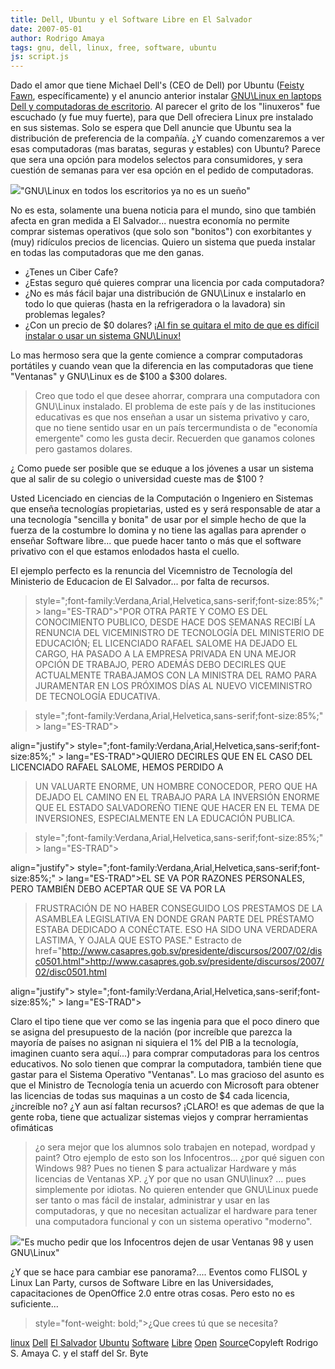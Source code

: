 ```yaml
---
title: Dell, Ubuntu y el Software Libre en El Salvador
date: 2007-05-01
author: Rodrigo Amaya
tags: gnu, dell, linux, free, software, ubuntu
js: script.js
---
```


Dado el amor que tiene Michael Dell's (CEO de Dell) por Ubuntu ([Feisty Fawn](http://www.engadget.com/2007/04/19/ubuntu-7-04-feisty-fawn-released/), específicamente) y el anuncio anterior instalar [GNU\Linux en laptops Dell y computadoras de escritorio](http://srbyte.blogspot.com/2007/03/dell-y-gnulinux.html).
Al parecer el grito de los "linuxeros" fue
      escuchado (y fue muy fuerte), para que Dell ofreciera Linux pre instalado en sus
      sistemas.
Solo se espera que Dell anuncie que Ubuntu sea la distribución de
      preferencia de la compañía.
¿Y cuando comenzaremos a ver esas computadoras (mas
      baratas, seguras y estables) con Ubuntu?
Parece que sera una opción para modelos
      selectos para consumidores, y sera cuestión de semanas para ver esa opción en el pedido de
      computadoras.

[![](http://bp0.blogger.com/_ayvorITawE4/Rjf6BEK33qI/AAAAAAAAAU4/RghdBbLNOW4/s400/ubuntu-dell-laptop.jpg)](http://bp0.blogger.com/_ayvorITawE4/Rjf6BEK33qI/AAAAAAAAAU4/RghdBbLNOW4/s1600-h/ubuntu-dell-laptop.jpg)"GNU\Linux en todos los
      escritorios ya no es un sueño"

No
      es esta, solamente una buena noticia para el mundo, sino que también afecta en gran medida a
      El Salvador... nuestra economía no permite comprar sistemas operativos (que solo son
      "bonitos") con exorbitantes y (muy) ridículos precios de licencias.
Quiero un
      sistema que pueda instalar en todas las computadoras que me den ganas.

- ¿Tenes un Ciber Cafe?
- ¿Estas seguro qué quieres comprar una licencia por cada computadora?
- ¿No es más fácil bajar una distribución de GNU\Linux e instalarlo en todo lo que quieras (hasta en la refrigeradora o la lavadora) sin problemas legales?
- ¿Con un precio de $0 dolares?
[¡Al fin se quitara el mito de que es difícil instalar o usar un sistema GNU\Linux!](http://srbyte.blogspot.com/2007/04/es-dificil-instalar-gnulinux.html)

Lo mas hermoso sera que la gente comience a comprar computadoras
      portátiles y cuando vean que la diferencia en las computadoras que tiene "Ventanas" y
      GNU\Linux es de $100 a $300 dolares.

> Creo que todo el que desee ahorrar, comprara una computadora con GNU\Linux
> instalado.
El problema de este país y de las instituciones educativas es que
      nos enseñan a usar un sistema privativo y caro, que no tiene sentido usar en un país
      tercermundista o de "economía emergente" como les gusta decir. Recuerden que ganamos colones
      pero gastamos dolares.

¿ Como puede ser posible que se eduque a los
      jóvenes a usar un sistema que al salir de su colegio o universidad cueste mas de $100 ?

Usted Licenciado en ciencias de la
      Computación o Ingeniero en Sistemas que enseña tecnologías propietarias, usted es y será
      responsable de atar a una tecnología "sencilla y bonita" de usar por el simple hecho de que la
      fuerza de la costumbre lo domina y no tiene las agallas para aprender o enseñar Software
      libre... que puede hacer tanto o más que el software privativo con el que estamos enlodados
      hasta el cuello.

El ejemplo perfecto es la renuncia del
      Vicemnistro de Tecnología del Ministerio de Educacion de El Salvador... por falta de
      recursos.

>  style=";font-family:Verdana,Arial,Helvetica,sans-serif;font-size:85%;" > lang="ES-TRAD">"POR OTRA PARTE Y COMO ES
> DEL CONOCIMIENTO PUBLICO, DESDE HACE DOS SEMANAS RECIBÍ LA RENUNCIA DEL VICEMINISTRO DE
> TECNOLOGÍA DEL MINISTERIO DE EDUCACIÓN; EL LICENCIADO RAFAEL SALOME HA DEJADO EL CARGO, HA
> PASADO A LA EMPRESA PRIVADA EN UNA MEJOR OPCIÓN DE TRABAJO, PERO ADEMÁS DEBO DECIRLES QUE
> ACTUALMENTE TRABAJAMOS CON LA MINISTRA DEL RAMO PARA JURAMENTAR EN LOS PRÓXIMOS DÍAS AL NUEVO
> VICEMINISTRO DE TECNOLOGÍA EDUCATIVA.

>   style=";font-family:Verdana,Arial,Helvetica,sans-serif;font-size:85%;" > lang="ES-TRAD">

   align="justify"> style=";font-family:Verdana,Arial,Helvetica,sans-serif;font-size:85%;" > lang="ES-TRAD">QUIERO DECIRLES QUE EN EL CASO DEL LICENCIADO RAFAEL SALOME, HEMOS PERDIDO A
> UN VALUARTE ENORME, UN HOMBRE CONOCEDOR, PERO QUE HA DEJADO EL CAMINO EN EL TRABAJO PARA LA
> INVERSIÓN ENORME QUE EL ESTADO SALVADOREÑO TIENE QUE HACER EN EL TEMA DE INVERSIONES,
> ESPECIALMENTE EN LA EDUCACIÓN PUBLICA.

>   style=";font-family:Verdana,Arial,Helvetica,sans-serif;font-size:85%;" > lang="ES-TRAD">

   align="justify"> style=";font-family:Verdana,Arial,Helvetica,sans-serif;font-size:85%;" > lang="ES-TRAD">EL SE VA POR RAZONES PERSONALES, PERO TAMBIÉN DEBO ACEPTAR QUE SE VA POR LA
> FRUSTRACIÓN DE NO HABER CONSEGUIDO LOS PRESTAMOS DE LA ASAMBLEA LEGISLATIVA EN DONDE GRAN
> PARTE DEL PRÉSTAMO ESTABA DEDICADO A CONÉCTATE. ESO HA SIDO UNA VERDADERA LASTIMA, Y OJALA QUE
> ESTO PASE."
> Estracto de  href="http://www.casapres.gob.sv/presidente/discursos/2007/02/disc0501.html">http://www.casapres.gob.sv/presidente/discursos/2007/02/disc0501.html
>

   align="justify"> style=";font-family:Verdana,Arial,Helvetica,sans-serif;font-size:85%;" > lang="ES-TRAD">

Claro
      el tipo tiene que ver como se las ingenia para que el poco dinero que se asigna del
      presupuesto de la nación (por increíble que parezca la mayoría de países no asignan ni
      siquiera el 1% del PIB a la tecnología, imaginen cuanto sera aquí...) para comprar
      computadoras para los centros educativos.
No solo tienen que comprar la
      computadora, también tiene que gastar para el Sistema Operativo "Ventanas".
Lo mas
      gracioso del asunto es que el Ministro de Tecnología tenia un acuerdo con Microsoft para
      obtener las licencias de todas sus maquinas a un costo de $4 cada licencia, ¿increíble
      no?
¿Y aun así faltan recursos? ¡CLARO! es que ademas de que la gente roba, tiene que actualizar
      sistemas viejos y comprar herramientas ofimáticas

> ¿o sera mejor
> que los alumnos solo trabajen en notepad, wordpad y paint?
Otro ejemplo de
      esto son los Infocentros... ¿por qué siguen con Windows 98?
Pues no tienen $ para
      actualizar Hardware y más licencias de Ventanas XP.
¿Y por que no usan GNU\linux?
      ... pues simplemente por idiotas.
No quieren entender que GNU\Linux puede ser tanto o mas fácil de instalar, administrar y
      usar en las computadoras, y que no necesitan actualizar el hardware para tener una computadora
      funcional y con un sistema operativo "moderno".

[![](http://bp0.blogger.com/_ayvorITawE4/RjgH80K33sI/AAAAAAAAAVI/iXz5VUqpfoQ/s200/MaxLinuxPenguin.jpg)](http://bp0.blogger.com/_ayvorITawE4/RjgH80K33sI/AAAAAAAAAVI/iXz5VUqpfoQ/s1600-h/MaxLinuxPenguin.jpg)"Es mucho pedir que los Infocentros dejen de
      usar Ventanas 98 y usen GNU\Linux"

¿Y que se hace para
      cambiar ese panorama?.... Eventos como FLISOL y Linux Lan Party, cursos de Software Libre en
      las Universidades, capacitaciones de OpenOffice 2.0 entre otras cosas.
Pero esto no
      es suficiente...

>  style="font-weight: bold;">¿Que crees tú que se
> necesita?

[linux](http://www.blogalaxia.com/tags/linux) [Dell](http://www.blogalaxia.com/tags/dell) [El Salvador](http://www.blogalaxia.com/tags/Salvador) [Ubuntu](http://www.blogalaxia.com/tags/Ubuntu) [Software](http://www.blogalaxia.com/tags/Software) [Libre](http://www.blogalaxia.com/tags/Libre) [Open](http://www.blogalaxia.com/tags/Open) [Source](http://www.blogalaxia.com/tags/Source)Copyleft Rodrigo S. Amaya C. y el staff del Sr.
      Byte